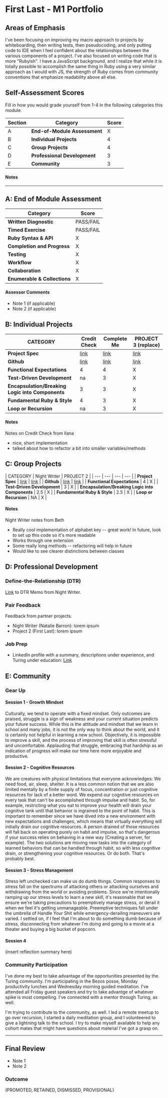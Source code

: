 # First Last - M1 Portfolio

## Areas of Emphasis

I've been focusing on improving my macro approach to projects by whiteboarding, then writing tests, then pseudocoding, and only putting code to IDE when I feel confident about the relationships between the various components of a project. I've also focused on writing code that is more "Rubyish". I have a JavaScript background, and I realize that while it is totally possible to accomplish the same thing in Ruby using a very similar approach as I would with JS, the strength of Ruby comes from community conventions that emphasize readability above all else. 

## Self-Assessment Scores

Fill in how you would grade yourself from 1-4 in the following categories this module.

| Section | Category | Score |
| --- | ----- | --- |
| A | **End-of-Module Assessment** | X |
| B | **Individual Projects** | 4 |
| C | **Group Projects** | 4 |
| D | **Professional Development** | 3 |
| E | **Community** | 3 |

#### Notes
<!-- 
This section does not need to be populated (and template text should therefore be removed) if no scores warrant explanation.

*   Note 1 (if applicable)
*   Note 2 (if applicable)

 -->
------------------------------------------------

## A: End of Module Assessment

| Category                      | Score |
| -----                         | --- |
| **Written Diagnostic**        | PASS/FAIL |
| **Timed Exercise**            | PASS/FAIL |
| **Ruby Syntax & API**         | X |
| **Completion and Progress**   | X |
| **Testing**                   | X |
| **Workflow**                  | X |
| **Collaboration**             | X |
| **Enumerable & Collections**  | X |

#### Assessor Comments

*   Note 1 (if applicable)
*   Note 2 (if applicable)


## B: Individual Projects

| CATEGORY | Credit Check | Complete Me | PROJECT 3 (replace) |
| --- | --- | --- | --- |
| **Project Spec** | [link](http://backend.turing.io/module1/projects/credit_check) | [link](http://backend.turing.io/module1/projects/complete_me) | [link](http://example.com) |
| **Github** | [link](https://github.com/samlandfried/credit_check) | [link](https://github.com/samlandfried/complete_me) | [link](http://example.com) |
| **Functional Expectations** | 4 | 4 | X |
| **Test-Driven Development** | na | 3 | X |
| **Encapsulation/Breaking Logic into Components** | 3 | 3 | X |
| **Fundamental Ruby & Style** | 4 | 3 | X |
| **Loop or Recursion** | na | 3 | X |

#### Notes

Notes on Credit Check from Ilana
*    nice, short implementation
*    talked about how to refactor a bit into smaller variables/methods


## C: Group Projects

| CATEGORY | Night Writer | PROJECT 2 |
| --- | --- | --- | --- |
| **Project Spec** | [link](http://backend.turing.io/module1/projects/night_writer) | [link](http://example.com) |
| **Github** | [link](https://github.com/samlandfried/Night-Writer) | [link](http://example.com) |
| **Functional Expectations** | 4 | X |
| **Test-Driven Development** | 3 | X |
| **Encapsulation/Breaking Logic into Components** | 2.5 | X |
| **Fundamental Ruby & Style** | 2.5 | X |
| **Loop or Recursion** | NA | X |

#### Notes

Night Writer notes from Beth
*    Really cool implementation of alphabet key -- great work! In future, look to set up this code so it's more readable
*    Works through one extension
*    Some really long methods -- refactoring will help in future
*    Would like to see clearer distinctions between classes


## D: Professional Development

### Define-the-Relationship (DTR)

[Link](https://docs.google.com/document/d/1fq60nOuCxl18Kxd_AMWttP_U83S055mtQ_AonUSZXGI/edit?usp=sharing) to DTR Memo from Night Writer.

### Pair Feedback

Feedback from partner projects.

*   Night Writer (Natalie Barron): lorem ipsum
*   Project 2 (First Last): lorem ipsum

### Job Prep

<!-- *   Resume with a summary statement and placeholder for projects and skills to be obtained during Turing: [link](http://example.com) -->
*   LinkedIn profile with a summary, descriptions under experience, and Turing under education: [Link](https://www.linkedin.com/in/samlandfried)



## E: Community

### Gear Up

#### Session 1 - Growth Mindset
Culturally, we tend to operate with a fixed mindset. Only outcomes are praised, struggle is a sign of weakness and your current situation predicts your future success. While this is the attitude and mindset that we learn in school and many jobs, it is not the only way to think about the world, and it is certainly not helpful in learning a new school. Objectively, it is impossible to improve a skill, and the process of improving that skill is often stressful and uncomfortable. Applauding that struggle, embracing that hardship as an indication of progress will make our time here more enjoyable and productive.

#### Session 2 - Cognitive Resources
We are creatures with physical limitations that everyone acknowledges: We need food, air, sleep, shelter. It is a less common notion that we are also limited mentally by a finite supply of focus, concentration or just cognitive resources for lack of a better word. We expend our cognitive resources on every task that can't be accomplished through impulse and habit. So, for example, restricting what you eat to improve your health will drain your cognitive tank until that behavior is ingrained to the point of habit. This is important to remember since we have dived into a new environment with new expectations and challenges, which means that virtually everything will initially drain our cognitive resources. A person drained of those resources will fall back on operating purely on habit and impulse, so that's dangerous if your success relies on behaving in a new way (Creating a server, for example). The two solutions are moving new tasks into the category of learned behaviors that can be handled through habit, so with less cognitive drain, or strengthening your cognitive resources. Or do both. That's probably best.

#### Session 3 - Stress Management
Stress left unchecked can make us do dumb things. Common responses to stress fall on the spectrums of attacking others or attacking ourselves and withdrawing from the world or avoiding problems. Since we're intentionally ramping up our stress levels to learn a new skill, it's reasonable that we ensure we're taking precautions to preemptively manage stress, or derail it when we feel it's getting unmanageable. Preemptive techniques fall under the umbrella of Handle Your Shit while emergency-derailing maneuvers are varied. I settled on, if I feel that I'm about to do something dumb because of stress, disconnecting from whatever I'm doing and going to a movie at a theater and buying a big bucket of popcorn.

#### Session 4
(insert reflection summary here)

### Community Participation
I've done my best to take advantage of the opportunities presented by the Turing community. I'm participating in the Bezos posse, Monday productivity lunches and Wednesday morning guided meditation. I've attended all Friday guest speakers and try to take advantge of whatever spike is most compelling. I've connected with a mentor through Turing, as well.

I'm trying to contribute to the community, as well. I led a remote meetup to go over recursion, I started a daily meditation group, and I volunteered to give a lightning talk to the school. I try to make myself available to help any cohort mates that might have questions about material I've got a grasp on. 

-------------------------------------------------------------

## Final Review

*   Note 1
*   Note 2

### Outcome

(PROMOTED, RETAINED, DISMISSED, PROVISIONAL)
